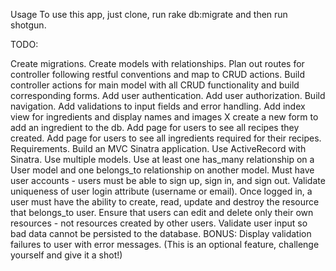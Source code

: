 
Usage
To use this app, just clone, run rake db:migrate and then run shotgun. 


TODO:


Create migrations.
Create models with relationships.
Plan out routes for controller following restful conventions and map to CRUD actions.
Build controller actions for main model with all CRUD functionality and build corresponding forms.
Add user authentication.
Add user authorization.
Build navigation.
Add validations to input fields and error handling.
Add index view for ingredients and display names and images X create a new form to add an ingredient to the db.
Add page for users to see all recipes they created.
Add page for users to see all ingredients required for their recipes.
Requirements.
Build an MVC Sinatra application.
Use ActiveRecord with Sinatra.
Use multiple models.
Use at least one has_many relationship on a User model and one belongs_to relationship on another model.
Must have user accounts - users must be able to sign up, sign in, and sign out.
Validate uniqueness of user login attribute (username or email).
Once logged in, a user must have the ability to create, read, update and destroy the resource that belongs_to user.
Ensure that users can edit and delete only their own resources - not resources created by other users.
Validate user input so bad data cannot be persisted to the database.
BONUS: Display validation failures to user with error messages. (This is an optional feature, challenge yourself and give it a shot!)
